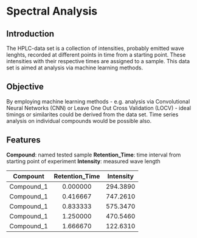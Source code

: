 # Spectral Analysis
## Introduction

The HPLC-data set is a collection of intensities, probably emitted wave lenghts, recorded at different points in time from a starting point. These intensities with their respective times are assigned to a sample. This data set is aimed at analysis via machine learning methods.

## Objective

By employing machine learning methods - e.g. analysis via Convolutional Neural Networks (CNN) or Leave One Out Cross Validation (LOCV) - ideal timings or similarites could be derived from the data set. Time series analysis on individual compounds would be possible also.

## Features

**Compound**: named tested sample
**Retention_Time**: time interval from starting point of experiment
**Intensity**: measured wave length

| Compount  | Retention_Time | Intensity |
| :--: | :-------------: | :--: |
| Compound_1 |	0.000000	| 294.3890 |
| Compound_1	| 0.416667	| 747.2610 |
| Compound_1 |	0.833333 |	575.3470 |
| Compound_1	| 1.250000	| 470.5460 |
| Compound_1	| 1.666670	| 122.6310 |
